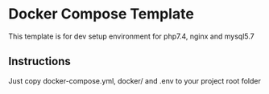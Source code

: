 # Docker Compose Template

This template is for dev setup environment for php7.4, nginx and mysql5.7

## Instructions
Just copy docker-compose.yml, docker/ and .env to your project root folder

